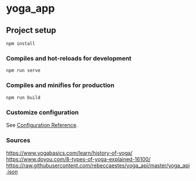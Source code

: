 # yoga_app

## Project setup
```
npm install
```

### Compiles and hot-reloads for development
```
npm run serve
```

### Compiles and minifies for production
```
npm run build
```

### Customize configuration
See [Configuration Reference](https://cli.vuejs.org/config/).

### Sources
https://www.yogabasics.com/learn/history-of-yoga/
https://www.doyou.com/8-types-of-yoga-explained-16100/
https://raw.githubusercontent.com/rebeccaestes/yoga_api/master/yoga_api.json
